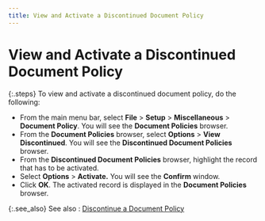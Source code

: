 ```yaml
---
title: View and Activate a Discontinued Document Policy
---
```


# View and Activate a Discontinued Document Policy


{:.steps}
To view  and activate a discontinued document policy, do the following:

- From the main  menu bar, select **File** > **Setup** > **Miscellaneous**  > **Document Policy**. You will  see the **Document Policies** browser.
- From the **Document Policies** browser, select **Options** > **View 
 Discontinued**. You will see the **Discontinued 
 Document Policies** browser.
- From the **Discontinued Document Policies** browser,  highlight the record that has to be activated.
- Select **Options** > **Activate.** You will see the **Confirm** window.
- Click **OK**. The activated record is displayed  in the **Document Policies** browser.



{:.see_also}
See also
: [Discontinue  a Document Policy]({{site.bp_baseurl}}/doc-policies/discontinue/discontinue_a_document_policy_business_process_content.html)
